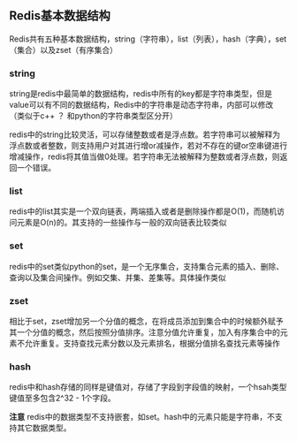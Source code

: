 ## Redis基本数据结构

Redis共有五种基本数据结构，string（字符串），list（列表），hash（字典），set（集合）以及zset（有序集合）

### string
string是redis中最简单的数据结构，redis中所有的key都是字符串类型，但是value可以有不同的数据结构，Redis中的字符串是动态字符串，内部可以修改（类似于c++ ？ 和python的字符串类型区分开）

redis中的string比较灵活，可以存储整数或者是浮点数。若字符串可以被解释为浮点数或者整数，则支持用户对其进行增or减操作，若对不存在的键or空串键进行增减操作，redis将其值当做0处理。若字符串无法被解释为整数或者浮点数，则返回一个错误。

### list
redis中的list其实是一个双向链表，两端插入或者是删除操作都是O(1)，而随机访问元素是O(n)的。其支持的一些操作与一般的双向链表比较类似

### set
redis中的set类似python的set，是一个无序集合，支持集合元素的插入、删除、查询以及集合间操作。例如交集、并集、差集等。具体操作类似

### zset
相比于set，zset增加另一个分值的概念，在将成员添加到集合中的时候额外赋予其一个分值的概念，然后按照分值排序。注意分值允许重复，加入有序集合中的元素不允许重复。支持查找元素分数以及元素排名，根据分值排名查找元素等操作

### hash
redis中和hash存储的同样是键值对，存储了字段到字段值的映射，一个hsah类型键值至多包含2^32 - 1个字段。

**注意**
redis中的数据类型不支持嵌套，如set。hash中的元素只能是字符串，不支持其它数据类型。
